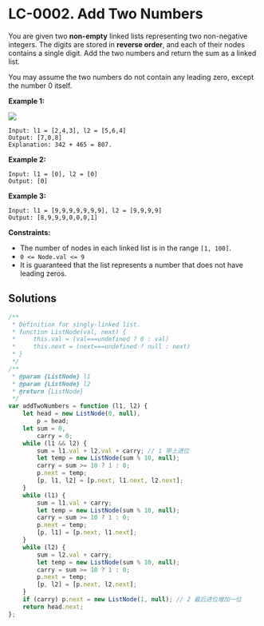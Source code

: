 # LC-0002. Add Two Numbers

You are given two **non-empty** linked lists representing two non-negative integers. The digits are stored in **reverse order**, and each of their nodes contains a single digit. Add the two numbers and return the sum as a linked list.

You may assume the two numbers do not contain any leading zero, except the number 0 itself.

**Example 1:**

![](https://assets.leetcode.com/uploads/2020/10/02/addtwonumber1.jpg)

```
Input: l1 = [2,4,3], l2 = [5,6,4]
Output: [7,0,8]
Explanation: 342 + 465 = 807.
```

**Example 2:**

```
Input: l1 = [0], l2 = [0]
Output: [0]
```

**Example 3:**

```
Input: l1 = [9,9,9,9,9,9,9], l2 = [9,9,9,9]
Output: [8,9,9,9,0,0,0,1]
```

**Constraints:**

-   The number of nodes in each linked list is in the range `[1, 100]`.
-   `0 <= Node.val <= 9`
-   It is guaranteed that the list represents a number that does not have leading zeros.

## Solutions

```javascript
/**
 * Definition for singly-linked list.
 * function ListNode(val, next) {
 *     this.val = (val===undefined ? 0 : val)
 *     this.next = (next===undefined ? null : next)
 * }
 */
/**
 * @param {ListNode} l1
 * @param {ListNode} l2
 * @return {ListNode}
 */
var addTwoNumbers = function (l1, l2) {
    let head = new ListNode(0, null),
        p = head;
    let sum = 0,
        carry = 0;
    while (l1 && l2) {
        sum = l1.val + l2.val + carry; // 1 带上进位
        let temp = new ListNode(sum % 10, null);
        carry = sum >= 10 ? 1 : 0;
        p.next = temp;
        [p, l1, l2] = [p.next, l1.next, l2.next];
    }
    while (l1) {
        sum = l1.val + carry;
        let temp = new ListNode(sum % 10, null);
        carry = sum >= 10 ? 1 : 0;
        p.next = temp;
        [p, l1] = [p.next, l1.next];
    }
    while (l2) {
        sum = l2.val + carry;
        let temp = new ListNode(sum % 10, null);
        carry = sum >= 10 ? 1 : 0;
        p.next = temp;
        [p, l2] = [p.next, l2.next];
    }
    if (carry) p.next = new ListNode(1, null); // 2 最后进位增加一位
    return head.next;
};
```
